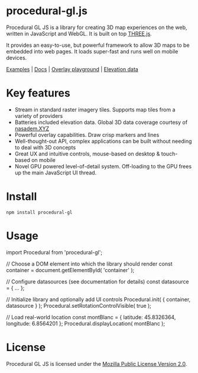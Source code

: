 procedural-gl.js
================

Procedural GL JS is a library for creating 3D map experiences on the web, written in JavaScript and WebGL. It is built on top [THREE.js](https://github.com/mrdoob/three.js).

It provides an easy-to-use, but powerful framework to allow 3D maps to be embedded into web pages. It loads super-fast and runs well on mobile devices.

[Examples](https://www.procedural.eu) | [Docs](https://www.procedural.eu) | [Overlay playground](https://www.procedural.eu) | [Elevation data](https://www.nasadem.xyz)

Key features
============

- Stream in standard raster imagery tiles. Supports map tiles from a variety of providers
- Batteries included elevation data. Global 3D data coverage courtesy of [nasadem.XYZ](https://www.nasadem.xyz)
- Powerful overlay capabilities. Draw crisp markers and lines
- Well-thought-out API, complex applications can be built without needing to deal with 3D concepts
- Great UX and intuitive controls, mouse-based on desktop & touch-based on mobile
- Novel GPU powered level-of-detail system. Off-loading to the GPU frees up the main JavaScript UI thread.

Install
=======

    npm install procedural-gl

Usage
=====

   import Procedural from 'procedural-gl';

   // Choose a DOM element into which the library should render
   const container = document.getElementById( 'container' );

   // Configure datasources (see documentation for details)
   const datasource = { ... };

   // Initialize library and optionally add UI controls
   Procedural.init( { container, datasource } );
   Procedural.setRotationControlVisible( true );

   // Load real-world location
   const montBlanc = { latitude: 45.8326364, longitude: 6.8564201 };
   Procedural.displayLocation( montBlanc );


License
=======

Procedural GL JS is licensed under the [Mozilla Public License Version 2.0](https://www.mozilla.org/en-US/MPL/2.0/).
